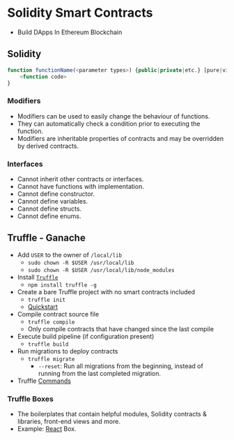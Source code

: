 # Solidity Smart Contracts
- Build DApps In Ethereum Blockchain

## Solidity

```js
function functionName(<parameter types>) {public|private|etc.} [pure|view|payable] [returns (<return types>)] {
    <function code>
}
```
### Modifiers
- Modifiers can be used to easily change the behaviour of functions.
- They can automatically check a condition prior to executing the function.
- Modifiers are inheritable properties of contracts and may be overridden by derived contracts.

### Interfaces
- Cannot inherit other contracts or interfaces.
- Cannot have functions with implementation.
- Cannot define constructor.
- Cannot define variables.
- Cannot define structs.
- Cannot define enums.

## Truffle - Ganache
- Add `USER` to the owner of `/local/lib`
    - `sudo chown -R $USER /usr/local/lib`
    - `sudo chown -R $USER /usr/local/lib/node_modules`
- Install [`Truffle`](https://www.trufflesuite.com/docs/truffle/overview)
    - `npm install truffle -g`
- Create a bare Truffle project with no smart contracts included
    - `truffle init`
    - [Quickstart](https://www.trufflesuite.com/docs/truffle/quickstart)
- Compile contract source file
    - `truffle compile`
    - Only compile contracts that have changed since the last compile
- Execute build pipeline (if configuration present)
    - `truffle build`
- Run migrations to deploy contracts
    - `truffle migrate`
        - `--reset`: Run all migrations from the beginning, instead of running from the last completed migration.
- Truffle [Commands](https://www.trufflesuite.com/docs/truffle/reference/truffle-commands#migrate)

### Truffle Boxes
- The boilerplates that contain helpful modules, Solidity contracts & libraries, front-end views and more.
- Example: [React](https://www.trufflesuite.com/boxes/react) Box.
